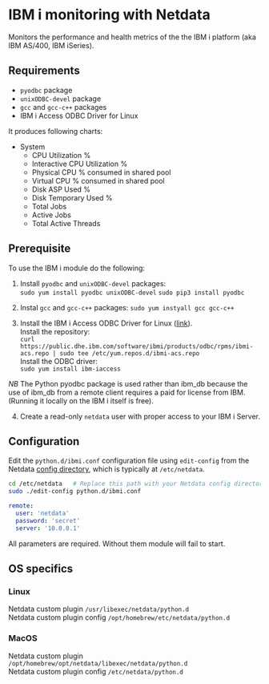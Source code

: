 <!--
title: "IBM i monitoring with Netdata"
-->

# IBM i monitoring with Netdata

Monitors the performance and health metrics of the the IBM i platform (aka IBM AS/400, IBM iSeries).

## Requirements

-   `pyodbc` package 
-   `unixODBC-devel` package
-   `gcc` and `gcc-c++` packages 
-   IBM i Access ODBC Driver for Linux  

It produces following charts:

- System
  - CPU Utilization %
  - Interactive CPU Utilization %
  - Physical CPU % consumed in shared pool
  - Virtual CPU % consumed in shared pool
  - Disk ASP Used %
  - Disk Temporary Used %
  - Total Jobs
  - Active Jobs
  - Total Active Threads
<!-- - Job queues
  - Total
  - Active
  - Scheduled
  - Held
  - Released -->
## Prerequisite

To use the IBM i module do the following:

1.  Install `pyodbc` and `unixODBC-devel` packages:  
    `sudo yum install pyodbc unixODBC-devel`
    `sudo pip3 install pyodbc`  
   
2.  Instal `gcc` and `gcc-c++` packages:
    `sudo yum instyall gcc gcc-c++`  

3.  Install the IBM i Access ODBC Driver for Linux ([link](https://ibmi-oss-docs.readthedocs.io/en/latest/odbc/installation.html#linux)).  
    Install the repository:  
    `curl https://public.dhe.ibm.com/software/ibmi/products/odbc/rpms/ibmi-acs.repo | sudo tee /etc/yum.repos.d/ibmi-acs.repo`  
    Install the ODBC driver:  
    `sudo yum install ibm-iaccess`  

*NB* The Python pyodbc package is used rather than ibm_db because the use of ibm_db from a remote client requires a paid for license from IBM. (Running it locally on the IBM i itself is free).  

4.  Create a read-only `netdata` user with proper access to your IBM i Server.  


## Configuration

Edit the `python.d/ibmi.conf` configuration file using `edit-config` from the Netdata [config
directory](/docs/configure/nodes.md), which is typically at `/etc/netdata`.

```bash
cd /etc/netdata   # Replace this path with your Netdata config directory, if different
sudo ./edit-config python.d/ibmi.conf
```

```yaml
remote:
  user: 'netdata'
  password: 'secret'
  server: '10.0.0.1'
```

All parameters are required. Without them module will fail to start.


## OS specifics

### Linux
Netdata custom plugin `/usr/libexec/netdata/python.d`  
Netdata custom plugin config `/opt/homebrew/etc/netdata/python.d`  

### MacOS
Netdata custom plugin `/opt/homebrew/opt/netdata/libexec/netdata/python.d`  
Netdata custom plugin config `/etc/netdata/python.d`  

